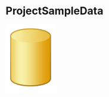 # ProjectSampleData     

![Database](https://github.com/cusey/ImageForWiki/blob/master/Logos/Database.PNG)    
